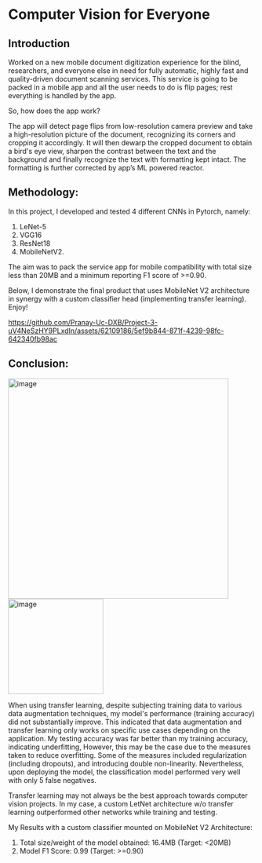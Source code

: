 # Computer Vision for Everyone


## Introduction
Worked on a new mobile document digitization experience for the blind, researchers, and everyone else in need for fully automatic, highly fast and quality-driven document scanning services. This service is going to be packed in a mobile app and all the user needs to do is flip pages; rest everything is handled by the app. 

So, how does the app work? 

The app will detect page flips from low-resolution camera preview and take a high-resolution picture of the document, recognizing its corners and cropping it accordingly. It will then dewarp the cropped document to obtain a bird's eye view, sharpen the contrast between the text and the background and finally recognize the text with formatting kept intact. The formatting is further corrected by app’s ML powered reactor.


## Methodology:

In this project, I developed and tested 4 different CNNs in Pytorch, namely:
1)  LeNet-5
2)  VGG16
3)  ResNet18
4)  MobileNetV2.

The aim was to pack the service app for mobile compatibility with total size less than 20MB and a minimum reporting F1 score of >=0.90.

Below, I demonstrate the final product that uses MobileNet V2 architecture in synergy with a custom classifier head (implementing transfer learning). Enjoy!

https://github.com/Pranay-Uc-DXB/Project-3-uV4NeSzHY9PLxdIn/assets/62109186/5ef9b844-871f-4239-98fc-642340fb98ac


## Conclusion:

<img width="449" alt="image" src="https://github.com/Pranay-Uc-DXB/Project-3-uV4NeSzHY9PLxdIn/assets/62109186/49be66f4-f52a-496d-897b-a300695109da"> <img width="194" alt="image" src="https://github.com/Pranay-Uc-DXB/Project-3-uV4NeSzHY9PLxdIn/assets/62109186/79602059-addc-475e-b2f5-ab0348d1a540">

When using transfer learning, despite subjecting training data to various data augmentation techniques, my model's performance (training accuracy) did not substantially improve. This indicated that data augmentation and transfer learning only works on specific use cases depending on the application. My testing accuracy was far better than my training accuracy, indicating underfitting, However, this may be the case due to the measures taken to reduce overfitting. Some of the measures included regularization (including dropouts), and introducing double non-linearity. Nevertheless, upon deploying the model, the classification model performed very well with only 5 false negatives.  

Transfer learning may not always be the best approach towards computer vision projects. In my case, a custom LetNet architecture w/o transfer learning outperformed other networks while training and testing. 

My Results with a custom classifier mounted on MobileNet V2 Architecture:
1) Total size/weight of the model obtained: 16.4MB (Target: <20MB)
2) Model F1 Score: 0.99 (Target: >=0.90)
